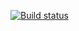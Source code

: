 [![Build status](https://ci.appveyor.com/api/projects/status/yknhf4idmx5fcd0h?svg=true)](https://ci.appveyor.com/project/Oksana-Zett/settingci)

